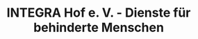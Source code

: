 ---
title: "INTEGRA Hof e. V. - Dienste für behinderte Menschen"
url: /hof/integra-hof-e-v-dienste-fuer-behinderte-menschen/
shop: Gebrauchtwaren
---